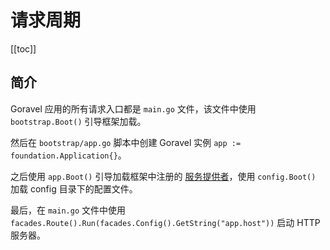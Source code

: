 # 请求周期

[[toc]]

## 简介

Goravel 应用的所有请求入口都是 `main.go` 文件，该文件中使用 `bootstrap.Boot()` 引导框架加载。

然后在 `bootstrap/app.go` 脚本中创建 Goravel 实例 `app := foundation.Application{}`。

之后使用 `app.Boot()` 引导加载框架中注册的 [服务提供者](service-providers.md)，使用 `config.Boot()` 加载 config 目录下的配置文件。

最后，在 `main.go` 文件中使用 `facades.Route().Run(facades.Config().GetString("app.host"))` 启动 HTTP 服务器。
